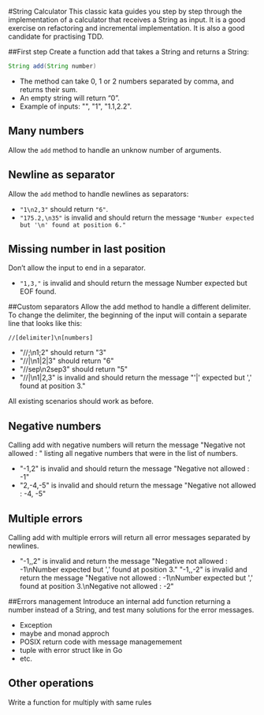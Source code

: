 #String Calculator
This classic kata guides you step by step through the implementation of a calculator that receives a String as input. It is a good exercise on refactoring and incremental implementation. It is also a good candidate for practising TDD.

##First step
Create a function add that takes a String and returns a String:
```java
String add(String number)
```
* The method can take 0, 1 or 2 numbers separated by comma, and returns their sum.
* An empty string will return “0”.
* Example of inputs: "", "1", "1.1,2.2".

## Many numbers
Allow the ``add`` method to handle an unknow number of arguments.

## Newline as separator
Allow the ```add``` method to handle newlines as separators:

* ```"1\n2,3"``` should return ```"6"```.
* ```"175.2,\n35"``` is invalid and should return the message ```"Number expected but '\n' found at position 6."```

## Missing number in last position
Don’t allow the input to end in a separator.

* ```"1,3,"``` is invalid and should return the message Number expected but EOF found.

##Custom separators
Allow the add method to handle a different delimiter. To change the delimiter, the beginning of the input will contain a separate line that looks like this:

```
//[delimiter]\n[numbers]
```
* "//;\n1;2" should return "3"
* "//|\n1|2|3" should return "6"
* "//sep\n2sep3" should return "5"
* "//|\n1|2,3" is invalid and should return the message "'|' expected but ',' found at position 3."

All existing scenarios should work as before.

## Negative numbers
Calling add with negative numbers will return the message "Negative not allowed : " listing all negative numbers that were in the list of numbers.

* "-1,2" is invalid and should return the message "Negative not allowed : -1"
* "2,-4,-5" is invalid and should return the message "Negative not allowed : -4, -5"

## Multiple errors
Calling add with multiple errors will return all error messages separated by newlines.

* "-1,,2" is invalid and return the message "Negative not allowed : -1\nNumber expected but ',' found at position 3." "-1,,-2" is invalid and return the message "Negative not allowed : -1\nNumber expected but ',' found at position 3.\nNegative not allowed : -2"

##Errors management
Introduce an internal add function returning a number instead of a String, and test many solutions for the error messages.

* Exception
* maybe and monad approch
* POSIX return code with message managemement
* tuple with error struct like in Go
* etc.

## Other operations
Write a function for multiply with same rules

